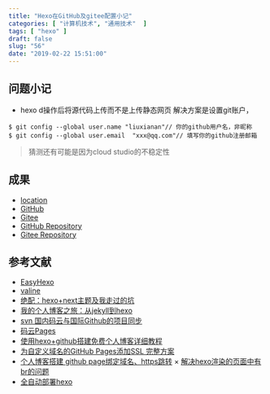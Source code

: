 ```yaml
---
title: "Hexo在GitHub及gitee配置小记"
categories: [ "计算机技术", "通用技术"  ]
tags: [ "hexo" ]
draft: false
slug: "56"
date: "2019-02-22 15:51:00"
---
```



## 问题小记
* hexo d操作后将源代码上传而不是上传静态网页
解决方案是设置git账户，
```
$ git config --global user.name "liuxianan"// 你的github用户名，非昵称
$ git config --global user.email  "xxx@qq.com"// 填写你的github注册邮箱
```
>猜测还有可能是因为cloud studio的不稳定性

## 成果


*   [location](https://hexo.frytea.com)
*   [GitHub](https://Songtianlun.github.io)
*   [Gitee](https://Songtianlun.gitee.io)
*   [GitHub Repository](https://github.com/songtianlun/songtianlun.github.io)
*   [Gitee Repository](https://gitee.com/songtianlun/songtianlun)

## 参考文献

*   [EasyHexo](https://easyhexo.com)
*   [valine](https://valine.js.org)
*   [绝配：hexo+next主题及我走过的坑](https://www.jianshu.com/p/21c94eb7bcd1)
*   [我的个人博客之旅：从jekyll到hexo](https://blog.csdn.net/u011475210/article/details/79023429)
*   [svn 国内码云与国际Github的项目同步](https://blog.csdn.net/csnd_ayo/article/details/72681884)
*   [码云Pages](https://m.gitee.com/help/articles/4136)
*   [使用hexo+github搭建免费个人博客详细教程](https://www.cnblogs.com/liuxianan/p/build-blog-website-by-hexo-github.html)
*   [为自定义域名的GitHub Pages添加SSL 完整方案](https://segmentfault.com/a/1190000007740693)
*   [个人博客搭建 github page绑定域名、https跳转](https://www.jianshu.com/p/8d50ff70b3d9)
×   [解决hexo渲染的页面中有br的问题](http://1900.live/rep-hexo-marked/)
*   [全自动部署hexo](https://www.jianshu.com/p/a42fb0590367)